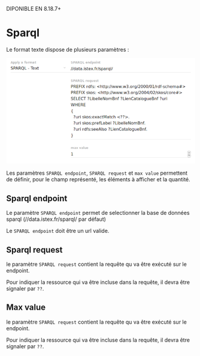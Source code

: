 DIPONIBLE EN 8.18.7+

# Sparql

Le format texte dispose de plusieurs paramètres :

![](/assets/FormatSparqlTextAdmin.png)

Les paramètres `SPARQL endpoint`, `SPARQL request` et `max value` permettent de définir, pour le champ représenté, les éléments à afficher et la quantité.

## Sparql endpoint

Le paramètre `SPARQL endpoint` permet de selectionner la base de données sparql \(//data.istex.fr/sparql/ par défaut\)

Le `SPARQL endpoint` doit être un url valide.


## Sparql request

le paramètre `SPARQL request` contient la requête qu va être exécuté sur le endpoint.

Pour indiquer la ressource qui va être incluse dans la requête, il devra être signaler par `??`.

## Max value

le paramètre `SPARQL request` contient la requête qu va être exécuté sur le endpoint.

Pour indiquer la ressource qui va être incluse dans la requête, il devra être signaler par `??`.




